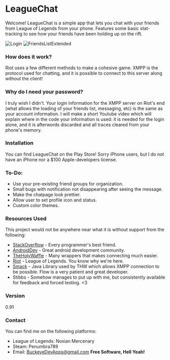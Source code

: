 # LeagueChat
Welcome! LeagueChat is a simple app that lets you chat with your friends from League of Legends from your phone. Features some basic stat-tracking to see how your friends have been holding up on the rift. 

![Login](https://raw.github.com/shadowwolf0189/LeagueChat/master/imgs/login.png)
![FriendsListExtended](https://raw.github.com/shadowwolf0189/LeagueChat/master/imgs/flist_extended.png)

### How does it work?
Riot uses a few different methods to make a cohesive game. XMPP is the protocol used for chatting, and it is possible to connect to this server along without the client! 

### Why do I need your password?
I truly wish I didn't. Your login information for the XMPP server on Riot's end (what allows the loading of your friends list, messaging, etc) is the same as your account information. I will make a short Youtube video which will explain where in the code your information is used: it is needed for the login alone, and it is afterwords discarded and all traces cleared from your phone's memory.

### Installation
You can find LeagueChat on the Play Store! Sorry iPhone users, but I do not have an iPhone nor a $100 Apple-developers license. 

### To-Do:
- Use your pre-existing friend groups for organization.
- Small bugs with notification not disappearing after seeing the message.
- Make the chatpage look prettier.
- Allow user to set profile icon and status.
- Custom color themes.

### Resources Used
This project would not be anywhere near what it is without support from the following: 
* [StackOverflow] - Every programmer's best friend.
* [AndroidDev] - Great android development community.
* [TheHolyWaffle] - Many wrappers that makes connecting much easier.
* [Riot] - League of Legends. You know why we're here.
* [Smack] - Java Library used by THW which allows XMPP connection to be possible. Flow is a very patient and great developer.
* Stibbs - Somehow manages to put up with me, but consistently available for feedback and forced testing. <3 

### Version
0.91

### Contact 
You can find me on the following platforms:
- League of Legends: Noxian Mercenary
- Steam: Penumbra789
- Email: BuckeyeDevApps@gmail.com
**Free Software, Hell Yeah!**

[TheHolyWaffle]:https://github.com/TheHolyWaffle/League-of-Legends-XMPP-Chat-Library
[AndroidDev]:http://www.reddit.com/r/androiddev/
[StackOverflow]:http://stackoverflow.com/
[Riot]:http://na.leagueoflegends.com/
[Smack]:https://www.igniterealtime.org/projects/smack/